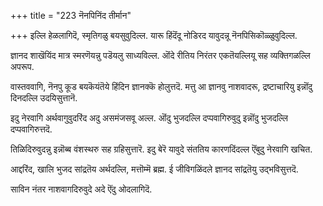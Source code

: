 +++
title = "223 नॆनपिनिंद तीर्मान"

+++
इल्लि हेळलागिदॆ, स्मृतिगळु बयसुवुदिल्ल. यारू हिंदॆंदू नोडिरद यावुदन्नू नॆनपिसिकॊळ्ळुवुदिल्ल.

ज्ञानद शाखॆयिंद मात्र स्मरणॆयन्नु पडॆयलु साध्यविल्ल. ऒंदे रीतिय निरंतर एकतॆयल्लियू सह व्यक्तिगळल्लि अपरूप.

वास्तववागि, नॆनपु कूड बयकॆयंतॆये हिंदिन ज्ञानक्कॆ होलुत्तदॆ. मत्तु आ ज्ञानवु नाशवादरू, द्रष्टाचारियु इन्नॊंदु दिनदल्लि उदयिसुत्तानॆ.

इदु नेरवागि अर्थवागुवुदरिंद अदु असमंजसवू अल्ल. ऒंदु भुजदल्लि दप्पवागिरुवुदु इन्नॊंदु भुजदल्लि दप्पवागिरुत्तदॆ.

तिळिदिरुवुदन्नु इन्नॊब्ब वंशस्थरु सह ग्रहिसुत्तारॆ. इदु बेरॆ यावुदे संततिय कारणदिंदल्ल ऎंबुदु नेरवागि खचित.

आद्दरिंद, खालि भुजद सांद्रतॆय अर्थदल्लि, मत्तॊम्मॆ ब्रह्म. ई जीविगळिंदले ज्ञानद सांद्रतॆयु उद्भविसुत्तदॆ.

साविन नंतर नाशवागदिरुवुदे अदे ऎंदु ओदलागिदॆ.

